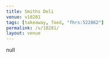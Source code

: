 ```yaml
---
title: Smiths Deli
venue: v18281
tags: [takeaway, food, "fhrs:522862"]
permalink: /v/18281/
layout: venue
---
```

null